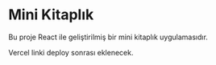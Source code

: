 # Mini Kitaplık

Bu proje React ile geliştirilmiş bir mini kitaplık uygulamasıdır.

Vercel linki deploy sonrası eklenecek.
